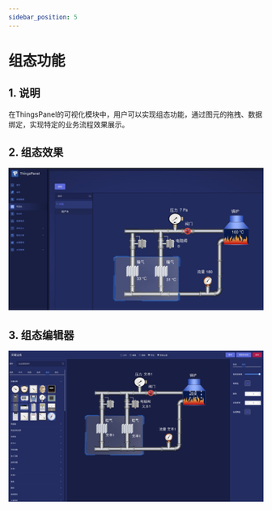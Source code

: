 ```yaml
---
sidebar_position: 5
---
```


# 组态功能

## 1. 说明
在ThingsPanel的可视化模块中，用户可以实现组态功能，通过图元的拖拽、数据绑定，实现特定的业务流程效果展示。

## 2. 组态效果

![一个简单采暖系统的演示效果图](../operation-manual/visualization/images/scada-view.jpeg)

## 3. 组态编辑器

![一个简单采暖系统的演示效果图](../operation-manual/visualization/images/scada-editor.jpeg)